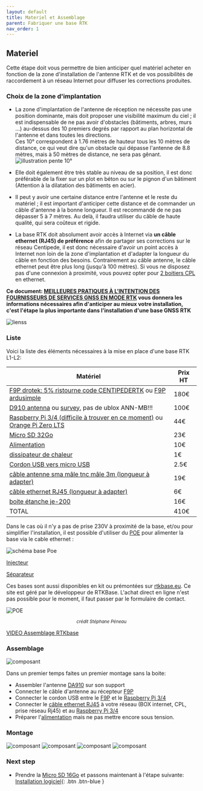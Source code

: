 ```yaml
---
layout: default
title: Materiel et Assemblage
parent: Fabriquer une base RTK
nav_order: 1
---
```


## Materiel

Cette étape doit vous permettre de bien anticiper quel matériel acheter en fonction de la zone d'installation de l'antenne RTK et de vos possibilités de raccordement à un réseau Internet pour diffuser les corrections produites.

### Choix de la zone d'implantation

 * La zone d'implantation de l'antenne de réception ne nécessite pas une position dominante, mais doit proposer une visibilité maximum du ciel ; il est indispensable de ne pas avoir d'obstacles (bâtiments, arbres, murs ...) au-dessus des 10 premiers degrés par rapport au plan horizontal de l'antenne et dans toutes les directions.\
 Ces 10° correspondent à 1.76 mètres de hauteur tous les 10 mètres de distance, ce qui veut dire qu'un obstacle qui dépasse l'antenne de 8.8 mètres, mais à 50 mètres de distance, ne sera pas gênant. ![illustration pente 10°](/assets/images/basegnss/antenne_10deg.png)

 * Elle doit également être très stable au niveau de sa position, il est donc préférable de la fixer sur un plot en béton ou sur le pignon d'un bâtiment (Attention à la dilatation des bâtiments en acier).

 * Il peut y avoir une certaine distance entre l'antenne et le reste du matériel ; il est important d'anticiper cette distance et de commander un câble d'antenne à la bonne longueur. Il est recommandé de ne pas dépasser 5 à 7 mètres. Au delà, il faudra utiliser du câble de haute qualité, qui sera coûteux et rigide.

 * La base RTK doit absolument avoir accès à Internet via **un câble ethernet (RJ45) de préférence** afin de partager ses corrections sur le réseau Centipede, il est donc nécessaire d'avoir un point accès à Internet non loin de la zone d'implantation et d'adapter la longueur du câble en fonction des besoins. Contrairement au câble antenne, le câble ethernet peut être plus long (jusqu'à 100 mètres). Si vous ne disposez pas d'une connexion à proximité, vous pouvez opter pour [2 boitiers CPL](https://www.boitiercpl.fr/) en ethernet.
 
 **Ce document: [MEILLEURES PRATIQUES À L’INTENTION DES FOURNISSEURS DE SERVICES GNSS EN MODE RTK](https://www.rncan.gc.ca/sites/www.nrcan.gc.ca/files/earthsciences/pdf/MeilleuresPratiques_Station_de_Reference_GNSS.pdf) vous donnera les informations nécessaires afin d'anticiper au mieux votre installation, c'est l'étape la plus importante dans l'installation d'une base GNSS RTK**

![lienss](/assets/images/mat/base_lienss.jpg)

### Liste

Voici la liste des éléments nécessaires à la mise en place d'une base RTK L1-L2:

|Matériel|Prix HT|
|--------|----|
|[F9P drotek: 5% ristourne code CENTIPEDERTK](https://store-drotek.com/891-rtk-zed-f9p-gnss.html) ou [F9P ardusimple](https://www.ardusimple.com/product/simplertk2b/)|180€|
|[D910 antenna](https://store.drotek.com/da-910-multiband-gnss-antenna) ou [survey](https://www.ardusimple.com/product/survey-gnss-multiband-antenna/), pas de ublox ANN-MB!!!|100€|
|[Raspberry Pi 3/4 (difficile à trouver en ce moment)](https://www.kubii.fr/les-cartes-raspberry-pi/2119-raspberry-pi-3-modele-b-1-gb-kubii-713179640259.html) ou [Orange Pi Zero LTS](http://www.orangepi.org/html/hardWare/computerAndMicrocontrollers/details/Orange-Pi-Zero-LTS.html)|44€|
|[Micro SD 32Go](https://fr.rs-online.com/web/p/cartes-sd/1873617)|23€|
|[Alimentation](https://www.kubii.fr/les-officiels-raspberry-pi-kubii/2593-alimentation-officielle-raspberry-pi-3-eu-micro-usb-51v-25a-kubii-3272496297586.html?search_query=SC0136&results=51)|10€| 
|[dissipateur de chaleur](https://www.kubii.fr/composants-raspberry-pi/1676-heat-sink-aluminium-pour-raspberry-pi-3-kubii-3272496005099.html)|1€|
|[Cordon USB vers micro USB ](https://www.mhzshop.com/shop/Cables-et-cordons/Cordons-USB/Cordon-USB-vers-micro-USB.html)|2.5€|
|[câble antenne sma mâle tnc mâle 3m (longueur à adapter)](https://www.mhzshop.com/shop/Cables-et-cordons/Sur-mesure/50-ohms-WiFi-4G/Cordon-sur-mesure-en-coax-faible-perte-WLL-240-2-4-5-GHz-6-1mm.html)|19€|
|[câble ethernet RJ45 (longueur à adapter)](https://www.mhzshop.com/shop/Cables-et-cordons/Cordons-reseau/)|6€|
|[boite étanche je-200](https://www.mhzshop.com/shop/Accessoires-MHz/Boites-etanches/Boite-etanche-avec-fixation-mat-203x203x65mm-GentleBOX-JE-200.html)|16€|
|TOTAL|410€|

Dans le cas où il n'y a pas de prise 230V à proximité de la base, et/ou pour simplifier l'installation, il est possible d'utiliser du [POE](https://fr.wikipedia.org/wiki/Alimentation_%C3%A9lectrique_par_c%C3%A2ble_Ethernet) pour alimenter la base via le cable ethernet : 

![schéma base Poe](/assets/images/mat/schema_POE.png)

[Injecteur](https://www.trendnet.com/langfr/products/poe-splitters-injectors-extenders/tpe-115GI-v2.1)

[Séparateur](https://www.trendnet.com/langfr/products/PoE/Gigabit-PoE-Splitter-TPE-104GS-v2)

Ces bases sont aussi disponibles en kit ou prémontées sur [rtkbase.eu](https://rtkbase.eu). Ce site est géré par le développeur de RTKBase. L'achat direct en ligne n'est pas possible pour le moment, il faut passer par le formulaire de contact.


![POE](https://raw.githubusercontent.com/Stefal/rtkbase/master/images/base_f9p_raspberry_pi.jpg)
<p align="center"><sup><i>crédit Stéphane Péneau</i></sup></p>

[VIDEO Assemblage RTKbase](http://rtkbase.eu/assemblage_base_gnss_brut.mp4)

### Assemblage

![composant](/assets/images/mat/composant.jpg)


Dans un premier temps faites un premier montage sans la boite:
   * Assembler l'antenne [DA910](https://store.drotek.com/da-910-multiband-gnss-antenna) sur son support
   * Connecter le câble d'antenne au récepteur [F9P](https://store-drotek.com/891-rtk-zed-f9p-gnss.html)
   * Connecter le cordon USB entre le [F9P](https://store.drotek.com/rtk-zed-f9p-gnss) et le [Raspberry Pi 3/4](https://www.kubii.fr/les-cartes-raspberry-pi/2119-raspberry-pi-3-modele-b-1-gb-kubii-713179640259.html)
   * Connecter le [câble ethernet RJ45](https://www.mhzshop.com/shop/Cables-et-cordons/Cordons-reseau/) à votre réseau (BOX internet, CPL, prise réseau Rj45) et au [Raspberry Pi 3/4](https://www.kubii.fr/les-cartes-raspberry-pi/2119-raspberry-pi-3-modele-b-1-gb-kubii-713179640259.html)
   * Préparer l'[alimentation](https://www.kubii.fr/les-officiels-raspberry-pi-kubii/2593-alimentation-officielle-raspberry-pi-3-eu-micro-usb-51v-25a-kubii-3272496297586.html?search_query=SC0136&results=51) mais ne pas mettre encore sous tension.

### Montage

![composant](/assets/images/mat/boite1.jpg)
![composant](/assets/images/mat/boite2.jpg)
![composant](/assets/images/mat/boite3.jpg)
![composant](/assets/images/mat/boite4.jpg)


### Next step
   * Prendre la [Micro SD 16Go](https://www.kubii.fr/carte-sd-et-stockage/2359-carte-microsd-16go-classe-10-u1-sandisk-kubii-619659161347.html) et passons maintenant à l'étape suivante: [Installation logiciel](Installation){: .btn .btn-blue }

